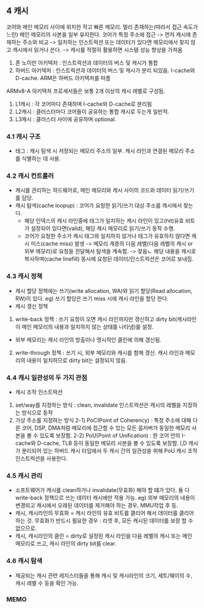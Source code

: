 ## 4 캐시
코어와 메인 메모리 사이에 위치한 작고 빠른 메모리. 멀리 존재하는(따라서 접근 속도가 느린) 메인 메모리의 사본을 일부 유지한다.
코어가 특정 주소에 접근 -> 먼저 캐시에 존재하는 주소와 비교 -> 일치하는 인스트럭션 또는 데이터가 있다면 메모리에서 찾지 않고 캐시에서 읽거나 쓴다. -> 캐시를 적절히 활용하면 시스템 성능 향상을 가져옴
1) 폰 노이만 아키텍처 : 인스트럭션과 데이터의 버스 및 캐시가 통합
2) 하버드 아키텍처 : 인스트럭션과 데이터의 버스 및 캐시가 분리 되있음. I-cache와 D-cache. ARM은 하버드 아키텍처를 따름

ARMv8-A 아키텍처 프로세서들은 보통 2개 이상의 캐시 레벨로 구성됨. 
1) L1캐시 : 각 코어마다 존재하며 I-cache와 D-cache로 분리됨
2) L2캐시 : 클러스터마다 코어들이 공유하는 통합 캐시로 두는게 일반적.
3) L3캐시 : 클러스터 사이에 공유하며 optional.

### 4.1 캐시 구조
 * 태그 : 캐시 탐색 시 저장되는 메모리 주소의 일부. 캐시 라인과 연결된 메모리 주소를 식별하는 데 사용.

### 4.2 캐시 컨트롤러
 - 캐시를 관리하는 하드웨어로, 메인 메모리와 캐시 사이의 코드와 데이터 읽기/쓰기를 담당.
 - 캐시 탐색(cache loopup) : 코어가 요청한 읽기/쓰기 대상 주소를 캐시에서 찾는다.
	* 해당 인덱스의 캐시 라인중에 태그가 일치하는 캐시 라인이 있고(hit)유효 비트가 설정되어 있다면(valid), 해당 캐시 메모리로 읽기/쓰기 동작 수행.
	* 코어가 요청한 주소가 캐시 태그와 일치하지 않거나 태그가 유효하지 않다면 캐시 미스(cache miss) 발생 -> 메모리 계층의 다음 레벨(다음 레벨의 캐시 or 외부 메모리)로 요청을 전달해서 탐색을 계속함. -> 찾음ㄴ 해당 내용을 캐시로 복사하며(cache linefill) 동시에 요청된 데이터/인스트럭션은 코어로 보내짐. 
 
### 4.3 캐시 정책
 - 캐시 할당 정책에는 쓰기(write allocation, WA)와 읽기 할당(Read allocation, RW)이 있다. eg) 쓰기 할당은 쓰기 miss 시에 캐시 라인을 할당 한다.
 - 캐시 갱신 정책
  1) write-back 정책 : 쓰기 요청이 오면 캐시 라인까지만 갱신하고 dirty bit(캐시라인이 메인 메모리의 내용과 일치하지 않는 상태를 나타냄)를 설정.
   * 외부 메모리는 캐시 라인의 방출이나 명시적인 클린에 의해 갱신됨.
  2) write-through 정책 : 쓰기 시, 외부 메모리와 캐시를 함께 갱신. 캐시 라인과 메모리의 내용이 일치하므로 dirty bit는 설정되지 않음.
 
### 4.4 캐시 일관성의 두 가지 관점
 - 캐시 조작 인스트럭션
  1) set/way를 지정하는 방식 : clean, invalidate 인스트럭션은 캐시의 레벨을 지정하는 방식으로 동작
  2) 가상 주소를 지정하는 방식
   2-1) PoC(Point of Coherency) : 특정 주소에 대해 다른 코어, DSP, DMA처럼 메모리에 접근할 수 있는 모든 옵저버가 동일한 메모리 사본을 볼 수 있도록 보장함. 
   2-2) PoU(Point of Unification) : 한 코어 안의 I-cache와 D-cache, TLB 등이 동일한 메모리 사본을 볼 수 있도록 보장함. I,D 캐시가 분리되어 있는 하버드 캐시 타입에서 두 캐시 간의 일관성을 위해 PoU 캐시 조작 인스트럭션을 사용한다.

### 4.5 캐시 관리
 - 소프트웨어가 캐시를 clean하거나 invalidate(무효화) 해야 할 떄가 있다. 둘 다 write-back 정책으르 쓰는 데이터 캐시에만 적용 가능.
  eg) 외부 메모리의 내용이 변경되고 캐시에서 오래된 데이터를 제거해야 하는 경우, MMU작업 후 등.
 - 캐시, 캐시라인의 무효화 = 캐시 라인의 유효 비트를 클리어 해서 데이터를 클리어 하는 것. 무효화가 반드시 필요한 경우 : 리셋 후, 모든 캐시된 데이터를 보장 할 수 없으므로.
 - 캐시, 캐시라인의 클린 = dirty로 설정된 캐시 라인을 다음 레벨의 캐시 또는 메인 메모리로 쓰고, 캐시 라인의 dirty bit를 clear.

### 4.6 캐시 탐색
 - 제공되는 캐시 관련 레지스터들을 통해 캐시 및 캐시라인의 크기, 세트/웨이의 수, 캐시 레벨 수 등을 확인 가능.

### MEMO

